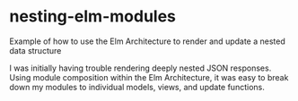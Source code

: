 # nesting-elm-modules
Example of how to use the Elm Architecture to render and update a nested data structure

I was initially having trouble rendering deeply nested JSON responses. Using module composition within the Elm Architecture, it was easy to break down my modules to individual models, views, and update functions. 
